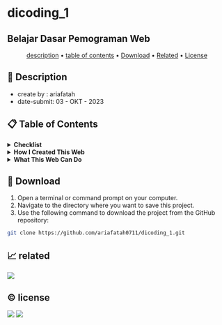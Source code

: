 # dicoding_1
## Belajar Dasar Pemograman Web

<p align="center">
  <a href="#description">description</a> •
  <a href="#table-of-contents">table of contents</a> •
  <a href="#download">Download</a> •
  <a href="#related">Related</a> •
  <a href="#license">License</a>
</p>

<p id="description"></p>

## 🚀 Description
- create by  : ariafatah
- date-submit: 03 - OKT - 2023

<p id="table-of-contents"></p>

## 📋 Table of Contents
<details>
  <summary><b>Checklist</b></summary>

  - [✔️] Header, Footer, Main, Article, and Aside elements have been included.
  - [✔️] Each element contains content appropriate to its function, following the semantic HTML concept in building the website structure. For example, the Header contains the title and navigation.
  - [✔️] Display an image within the Aside element, with the image created using the img element.
  - [✔️] The layout is arranged using the flexbox technique, not float.
</details>

<details>
  <summary><b>How I Created This Web</b></summary>

  - The design was created without using Figma.
  - The inspiration for this web comes from Khan Academy, and some images/assets are also adopted from there.
  - JavaScript is used only with the concepts I understand and learn, with additional insights from learning sources on YouTube and contributions from ChatGPT.
</details>

<details>
  <summary><b>What This Web Can Do</b></summary>

  - A login system is created by fetching the GitHub API that corresponds to the username.
  - Profile display is added, along with the feature to change the user in the profile and the log-out option.
  - A community feature for chat is also added, but data will be reset after a refresh.
  - Please note that this login system does not use local storage, so it will be automatically cleared upon refresh.
</details>

<p id="download"></p>

## 🔨 Download

1. Open a terminal or command prompt on your computer.
2. Navigate to the directory where you want to save this project.
3. Use the following command to download the project from the GitHub repository:
```sh
git clone https://github.com/ariafatah0711/dicoding_1.git
```

<p id="related"></p>

## 📈 related
<a href="https://ariafatah0711.github.io/dicoding_1/" alt="DEMO"><img src="https://img.shields.io/static/v1?style=for-the-badge&label=DEMO&message=WEB&color=000000"></a>

<p id="license"></p>

## ©️ license
<a href="https://github.com/ariafatah0711" alt="CREATED"><img src="https://img.shields.io/static/v1?style=for-the-badge&label=CREATED%20BY&message=ariafatah0711&color=000000"></a>
<a href="https://github.com/ariafatah0711/dicoding_1/blob/main/LICENSE" alt="LICENSE"><img src="https://img.shields.io/static/v1?style=for-the-badge&label=LICENSE&message=APACHE&color=000000"></a>
